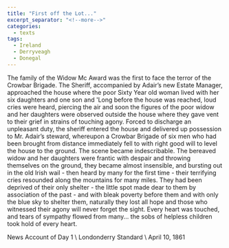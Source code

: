 ```yaml
---
title: "First off the Lot..."
excerpt_separator: "<!--more-->"
categories:
  - texts
tags:
  - Ireland
  - Derryveagh
  - Donegal
---
```

The family of the Widow Mc Award was the first to face the terror of the Crowbar Brigade. The Sheriff, accompanied by Adair’s new Estate Manager, approached the house where the poor Sixty Year old woman lived with her six daughters and one son and 'Long before the house was reached, loud cries were heard, piercing the air and soon the figures of the poor widow and her daughters were observed outside the house where they gave vent to their grief in strains of touching agony. Forced to discharge an unpleasant duty, the sheriff entered the house and delivered up possession to Mr. Adair’s steward, whereupon a Crowbar Brigade of six men who had been brought from distance immediately fell to with right good will to level the house to the ground. The scene became indescribable. The bereaved widow and her daughters were frantic with despair and throwing themselves on the ground, they became almost insensible, and bursting out in the old Irish wail - then heard by many for the first time - their terrifying cries resounded along the mountains for many miles. They had been deprived of their only shelter - the little spot made dear to them by association of the past - and with bleak poverty before them and with only the blue sky to shelter them, naturally they lost all hope and those who witnessed their agony will never forget the sight. Every heart was touched, and tears of sympathy flowed from many... the sobs of helpless children took hold of every heart.  
<!--more-->
News Account of Day 1      \\
Londonderry Standard      \\
April 10, 1861
